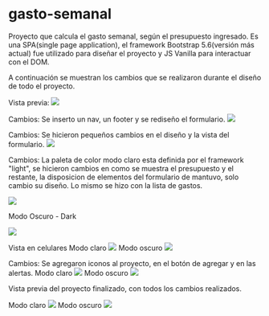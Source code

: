 # gasto-semanal
Proyecto que calcula el gasto semanal, según  el presupuesto ingresado. Es una SPA(single page application), el framework Bootstrap 5.6(versión más actual) fue utilizado para diseñar el proyecto y JS Vanilla para interactuar con el DOM. 

A continuación se muestran los cambios que se realizaron durante el diseño de todo el proyecto.

Vista previa:
<image
src='img/preview.png'>

Cambios: Se inserto un nav, un footer y se rediseño el formulario. 
<image
src='img/update1.png'>

Cambios: Se hicieron pequeños cambios en el diseño y la vista del formulario.
<image
src='img/update2.png'>

Cambios: La paleta de color modo claro esta definida por el framework "light", se hicieron cambios en como se muestra el presupuesto y el restante, la disposicion de elementos del formulario de mantuvo, solo cambio su diseño. Lo mismo se hizo con la lista de gastos.

<image
src='img/update3.png'>

Modo Oscuro - Dark

<image
src='img/update3_d.png'>

Vista en celulares
Modo claro
<image
src='img/update3_ml.png'>
Modo oscuro
<image
src='img/update3_md.png'>

Cambios: Se agregaron iconos al proyecto, en el botón de agregar y en las alertas.
Modo claro
<image
src='img/update4_mcl.png'>
Modo oscuro
<image
src='img/update4_mos.png'>

Vista previa del proyecto finalizado, con todos los cambios realizados.

Modo claro
<image
src='img/update5_mcl.png'>
Modo oscuro
<image
src='img/update5_mos.png'>